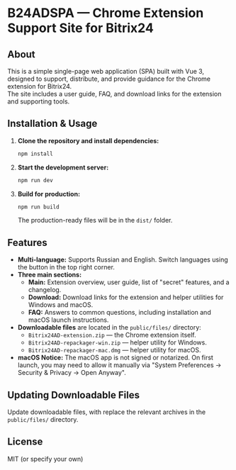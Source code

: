 # B24ADSPA — Chrome Extension Support Site for Bitrix24

## About

This is a simple single-page web application (SPA) built with Vue 3, designed to support, distribute, and provide guidance for the Chrome extension for Bitrix24.  
The site includes a user guide, FAQ, and download links for the extension and supporting tools.

## Installation & Usage

1. **Clone the repository and install dependencies:**
   ```sh
   npm install
   ```
2. **Start the development server:**
   ```sh
   npm run dev
   ```
3. **Build for production:**
   ```sh
   npm run build
   ```
   The production-ready files will be in the `dist/` folder.

## Features

- **Multi-language:** Supports Russian and English. Switch languages using the button in the top right corner.
- **Three main sections:**
    - **Main:** Extension overview, user guide, list of "secret" features, and a changelog.
    - **Download:** Download links for the extension and helper utilities for Windows and macOS.
    - **FAQ:** Answers to common questions, including installation and macOS launch instructions.
- **Downloadable files** are located in the `public/files/` directory:
    - `Bitrix24AD-extension.zip` — the Chrome extension itself.
    - `Bitrix24AD-repackager-win.zip` — helper utility for Windows.
    - `Bitrix24AD-repackager-mac.dmg` — helper utility for macOS.
- **macOS Notice:** The macOS app is not signed or notarized. On first launch, you may need to allow it manually via "System Preferences → Security & Privacy → Open Anyway".

## Updating Downloadable Files

Update downloadable files, with replace the relevant archives in the `public/files/` directory.

## License

MIT (or specify your own)
